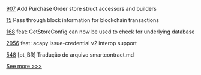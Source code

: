 
[907](https://github.com/hyperledger/grid/pull/907) Add Purchase Order store struct accessors and builders

[15](https://github.com/hyperledger-labs/firefly-tokens-erc1155/pull/15) Pass through block information for blockchain transactions

[168](https://github.com/hyperledger/aries-framework-go-ext/pull/168) feat: GetStoreConfig can now be used to check for underlying database

[2956](https://github.com/hyperledger/aries-framework-go/pull/2956) feat: acapy issue-credential v2 interop support

[548](https://github.com/hyperledger/fabric-docs-i18n/pull/548) [pt_BR] Tradução do arquivo smartcontract.md


[See more >>>](https://start-here.hyperledger.org/pull-requests)
